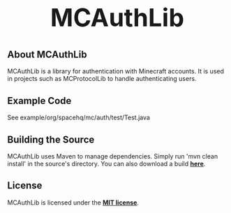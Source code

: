 <b><center><h1>MCAuthLib</h></center></b>
==========



<b>About MCAuthLib</b>
--------

MCAuthLib is a library for authentication with Minecraft accounts. It is used in projects such as MCProtocolLib to handle authenticating users.


<b>Example Code</b>
--------

See example/org/spacehq/mc/auth/test/Test.java


<b>Building the Source</b>
--------

MCAuthLib uses Maven to manage dependencies. Simply run 'mvn clean install' in the source's directory.
You can also download a build <b>[here](http://build.spacehq.org/browse/MCAUTHLIB-MAIN)</b>.


<b>License</b>
---------

MCAuthLib is licensed under the <b>[MIT license](http://www.opensource.org/licenses/mit-license.html)</b>.

